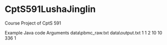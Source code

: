 # CptS591LushaJinglin
Course Project of CptS 591

Example Java code Arguments
data\pbmc_raw.txt data\output.txt 1 1 2 10 10 336 1

